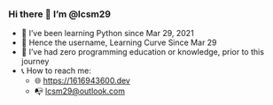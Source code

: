 ### Hi there 👋 I’m @lcsm29

- :seedling: I’ve been learning Python since Mar 29, 2021
- :deciduous_tree: Hence the username, Learning Curve Since Mar 29
- :cactus: I’ve had zero programming education or knowledge, prior to this journey
- :telephone_receiver: How to reach me:
  - :globe_with_meridians: https://1616943600.dev
  - :mailbox_with_no_mail: lcsm29@outlook.com
